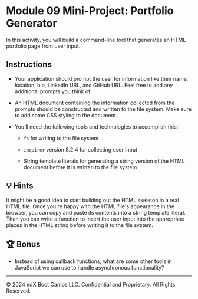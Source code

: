 # Module 09 Mini-Project: Portfolio Generator

In this activity, you will build a command-line tool that generates an HTML portfolio page from user input.

## Instructions

- Your application should prompt the user for information like their name, location, bio, LinkedIn URL, and GitHub URL. Feel free to add any additional prompts you think of.

- An HTML document containing the information collected from the prompts should be constructed and written to the file system. Make sure to add some CSS styling to the document.

- You’ll need the following tools and technologies to accomplish this:

  - `fs` for writing to the file system

  - `inquirer` version 8.2.4 for collecting user input

  - String template literals for generating a string version of the HTML document before it is written to the file system

## 💡 Hints

It might be a good idea to start building out the HTML skeleton in a real HTML file. Once you're happy with the HTML file's appearance in the browser, you can copy and paste its contents into a string template literal. Then you can write a function to insert the user input into the appropriate places in the HTML string before writing it to the file system.

## 🏆 Bonus

- Instead of using callback functions, what are some other tools in JavaScript we can use to handle asynchronous functionality?

---

© 2024 edX Boot Camps LLC. Confidential and Proprietary. All Rights Reserved.
